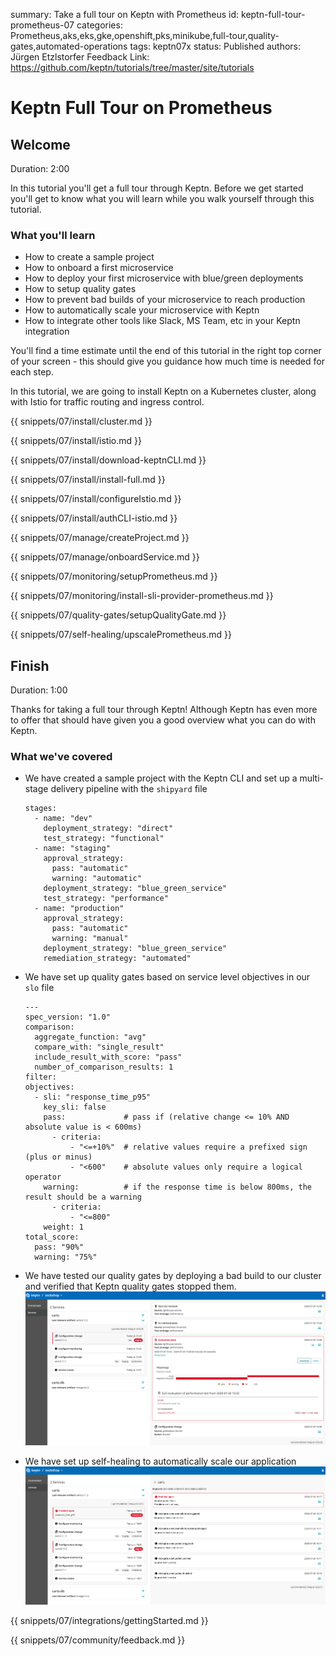 summary: Take a full tour on Keptn with Prometheus
id: keptn-full-tour-prometheus-07
categories: Prometheus,aks,eks,gke,openshift,pks,minikube,full-tour,quality-gates,automated-operations
tags: keptn07x
status: Published 
authors: Jürgen Etzlstorfer
Feedback Link: https://github.com/keptn/tutorials/tree/master/site/tutorials


# Keptn Full Tour on Prometheus

## Welcome
Duration: 2:00 

In this tutorial you'll get a full tour through Keptn. Before we get started you'll get to know what you will learn while you walk yourself through this tutorial.

### What you'll learn
- How to create a sample project
- How to onboard a first microservice
- How to deploy your first microservice with blue/green deployments
- How to setup quality gates 
- How to prevent bad builds of your microservice to reach production
- How to automatically scale your microservice with Keptn 
- How to integrate other tools like Slack, MS Team, etc in your Keptn integration

You'll find a time estimate until the end of this tutorial in the right top corner of your screen - this should give you guidance how much time is needed for each step.

In this tutorial, we are going to install Keptn on a Kubernetes cluster, along with Istio for traffic routing and ingress control.

{{ snippets/07/install/cluster.md }}

{{ snippets/07/install/istio.md }}

{{ snippets/07/install/download-keptnCLI.md }}

{{ snippets/07/install/install-full.md }}

{{ snippets/07/install/configureIstio.md }}

{{ snippets/07/install/authCLI-istio.md }}

{{ snippets/07/manage/createProject.md }}

{{ snippets/07/manage/onboardService.md }}

{{ snippets/07/monitoring/setupPrometheus.md }}

{{ snippets/07/monitoring/install-sli-provider-prometheus.md }}

{{ snippets/07/quality-gates/setupQualityGate.md }}

{{ snippets/07/self-healing/upscalePrometheus.md }}


## Finish
Duration: 1:00

Thanks for taking a full tour through Keptn!
Although Keptn has even more to offer that should have given you a good overview what you can do with Keptn.

### What we've covered

- We have created a sample project with the Keptn CLI and set up a multi-stage delivery pipeline with the `shipyard` file
  ```
  stages:
    - name: "dev"
      deployment_strategy: "direct"
      test_strategy: "functional"
    - name: "staging"
      approval_strategy: 
        pass: "automatic"
        warning: "automatic"
      deployment_strategy: "blue_green_service"
      test_strategy: "performance"
    - name: "production"
      approval_strategy: 
        pass: "automatic"
        warning: "manual"
      deployment_strategy: "blue_green_service"
      remediation_strategy: "automated"
  ```

- We have set up quality gates based on service level objectives in our `slo` file
  ```
  ---
  spec_version: "1.0"
  comparison:
    aggregate_function: "avg"
    compare_with: "single_result"
    include_result_with_score: "pass"
    number_of_comparison_results: 1
  filter:
  objectives:
    - sli: "response_time_p95"
      key_sli: false
      pass:             # pass if (relative change <= 10% AND absolute value is < 600ms)
        - criteria:
            - "<=+10%"  # relative values require a prefixed sign (plus or minus)
            - "<600"    # absolute values only require a logical operator
      warning:          # if the response time is below 800ms, the result should be a warning
        - criteria:
            - "<=800"
      weight: 1
  total_score:
    pass: "90%"
    warning: "75%"
  ```


- We have tested our quality gates by deploying a bad build to our cluster and verified that Keptn quality gates stopped them.
  ![bridge](./assets/bridge-quality-gate.png)


- We have set up self-healing to automatically scale our application 
  ![Bridge - Remediation](./assets/bridge-remediation-flow.png)

{{ snippets/07/integrations/gettingStarted.md }}

{{ snippets/07/community/feedback.md }}
